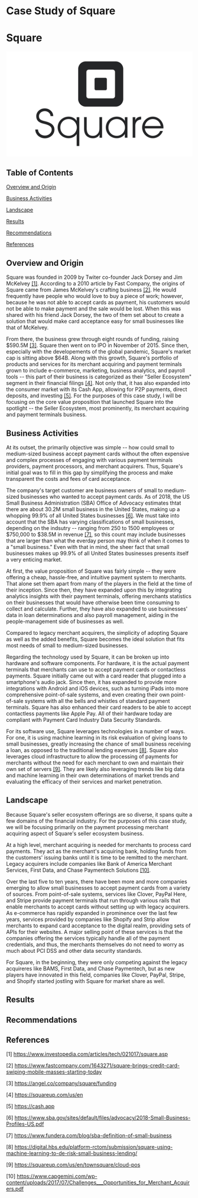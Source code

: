 # Case Study of Square

# Square

![Square Logo](Images/Square-logo.jpg)

## Table of Contents
[Overview and Origin](#overview-and-origin)

[Business Activities](#business-activities)

[Landscape](#landscape)

[Results](#results)

[Recommendations](#recommendations)

[References](#references)


## Overview and Origin

Square was founded in 2009 by Twiter co-founder Jack Dorsey and Jim McKelvey [[1]](https://www.investopedia.com/articles/tech/021017/square.asp). According to a 2010 article by Fast Company, the origins of Square came from James McKelvey's crafting business [[2]](https://www.fastcompany.com/1643271/square-brings-credit-card-swiping-mobile-masses-starting-today). He would frequently have people who would love to buy a piece of work; however, because he was not able to accept cards as payment, his customers would not be able to make payment and the sale would be lost. When this was shared with his friend Jack Dorsey, the two of them set about to create a solution that would make card acceptance easy for small businesses like that of McKelvey.

From there, the business grew through eight rounds of funding, raising $590.5M [[3]](https://angel.co/company/square/funding). Square then went on to IPO in November of 2015. Since then, especially with the developements of the global pandemic, Square's market cap is sitting above $64B. Along with this growth, Square's portfolio of products and services for its merchant acquiring and payment terminals grown to include e-commerce, marketing, business analytics, and payroll tools -- this part of their business is categorized as their "Seller Ecosystem" segment in their financial filings [[4]](https://squareup.com/us/en). Not only that, it has also expanded into the consumer market with its Cash App, allowing for P2P payments, direct deposits, and investing [[5]](https://cash.app). For the purposes of this case study, I will be focusing on the core value proposition that launched Square into the spotlight -- the Seller Ecosystem, most prominently, its merchant acquiring and payment terminals business.

## Business Activities

At its outset, the primarily objective was simple -- how could small to medium-sized business accept payment cards without the often expensive and complex processes of engaging with various payment terminals providers, payment processors, and merchant acquirers. Thus, Square's initial goal was to fill in this gap by simplifying the process and make transparent the costs and fees of card acceptance.

The company's target customer are business owners of small to medium-sized businesses who wanted to accept payment cards. As of 2018, the US Small Business Administration (SBA) Office of Advocacy estimates thtat there are about 30.2M small business in the United States, making up a whopping 99.9% of all United States businesses [[6]](https://www.sba.gov/sites/default/files/advocacy/2018-Small-Business-Profiles-US.pdf). We must take into account that the SBA has varying classifications of small businesses, depending on the indsutry -- ranging from 250 to 1500 employees or $750,000 to $38.5M in revenue [[7]](https://www.fundera.com/blog/sba-definition-of-small-business), so this count may include businesses that are larger than what the everday person may think of when it comes to a "small business." Even with that in mind, the sheer fact that small businesses makes up 99.9% of all United States businesses presents itself a very enticing market.

At first, the value proposition of Square was fairly simple -- they were offering a cheap, hassle-free, and intuitive payment system to merchants. That alone set them apart from many of the players in the field at the time of their inception. Since then, they have expanded upon this by integrating analytics insights with their payment terminals, offering merchants statistics on their businesses that would have otherwise been time consuming to collect and calculate. Further, they have also expanded to use businesses' data in loan determinations and also payroll management, aiding in the people-management side of businesses as well. 

Compared to legacy merchant acquirers, the simplicity of adopting Square as well as the added benefits, Square becomes the ideal solution that fits most needs of small to medium-sized businesses.

Regarding the technology used by Square, it can be broken up into hardware and software components. For hardware, it is the actual payment terminals that merchants can use to accept payment cards or contactless payments. Square initially came out with a card reader that plugged into a smartphone's audio jack. Since then, it has expanded to provide more integrations with Android and iOS devices, such as turning iPads into more comprehensive point-of-sale systems, and even creating their own point-of-sale systems with all the bells and whistles of standard payment terminals. Square has also enhanced their card readers to be able to accept contactless payments like Apple Pay. All of their hardware today are compliant with Payment Card Industry Data Security Standards.

For its software use, Square leverages technologies in a number of ways. For one, it is using machine learning in its risk evaluation of giving loans to small businesses, greatly increasing the chance of small business receiving a loan, as opposed to the traditional lending eavenues [[8]](https://digital.hbs.edu/platform-rctom/submission/square-using-machine-learning-to-de-risk-small-business-lending/). Square also leverages cloud infrastructure to allow the processing of payments for merchants without the need for each merchant to own and maintain their own set of servers [[9]](https://squareup.com/us/en/townsquare/cloud-pos). They are likely also leveraging trends like big data and machine learning in their own determinations of market trends and evaluating the efficacy of their services and market penetration.

## Landscape

Because Square's seller ecosystem offerings are so diverse, it spans quite a few domains of the financial industry. For the purposes of this case study, we will be focusing primarily on the payment processing merchant acquiring aspect of Square's seller ecosystem business. 

At a high level, merchant acquiring is needed for merchants to process card payments. They act as the merchant's acquiring bank, holding funds from the customers' issuing banks until it is time to be remitted to the merchant. Legacy acquirers include companies like Bank of America Merchant Services, First Data, and Chase Paymentech Solutions [[10]](https://www.capgemini.com/wp-content/uploads/2017/07/Challenges___Opportunities_for_Merchant_Acquirers.pdf). 

Over the last five to ten years, there have been more and more companies emerging to allow small businesses to accept payment cards from a variety of sources. From point-of-sale systems, services like Clover, PayPal Here, and Stripe provide payment terminals that run through various rails that enable merchants to accept cards without setting up with legacy acquirers. As e-commerce has rapidly expanded in prominence over the last few years, services provided by companies like Shopify and Strip allow merchants to expand card acceptance to the digital realm, providing sets of APIs for their websites. A major selling point of these services is that the companies offering the services typically handle all of the payment credentials, and thus, the merchants themselves do not need to worry as much about PCI DSS and other data security standards.

For Square, in the beginning, they were only competing against the legacy acquireres like BAMS, First Data, and Chase Paymentech, but as new players have innovated in this field, companies like Clover, PayPal, Stripe, and Shopify started jostling with Square for market share as well.

## Results


## Recommendations


## References

[1] https://www.investopedia.com/articles/tech/021017/square.asp

[2] https://www.fastcompany.com/1643271/square-brings-credit-card-swiping-mobile-masses-starting-today

[3] https://angel.co/company/square/funding

[4] https://squareup.com/us/en

[5] https://cash.app

[6] https://www.sba.gov/sites/default/files/advocacy/2018-Small-Business-Profiles-US.pdf

[7] https://www.fundera.com/blog/sba-definition-of-small-business

[8] https://digital.hbs.edu/platform-rctom/submission/square-using-machine-learning-to-de-risk-small-business-lending/

[9] https://squareup.com/us/en/townsquare/cloud-pos

[10] https://www.capgemini.com/wp-content/uploads/2017/07/Challenges___Opportunities_for_Merchant_Acquirers.pdf